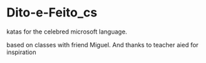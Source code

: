 # Dito-e-Feito_cs
katas for the celebred microsoft language.

based on classes with friend Miguel. And thanks to teacher aied for inspiration

